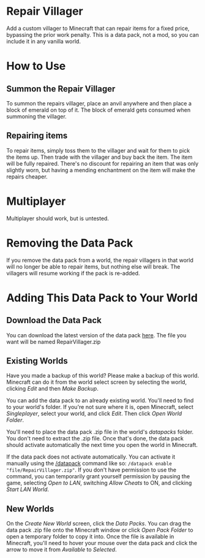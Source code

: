 # Repair Villager

Add a custom villager to Minecraft that can repair items for a fixed price, bypassing the prior work penalty. This is a data pack, not a mod, so you can include it in any vanilla world.

# How to Use

## Summon the Repair Villager

To summon the repairs villager, place an anvil anywhere and then place a block of emerald on top of it. The block of emerald gets consumed when summoning the villager.

## Repairing items

To repair items, simply toss them to the villager and wait for them to pick the items up. Then trade with the villager and buy back the item. The item will be fully repaired. There's no discount for repairing an item that was only slightly worn, but having a mending enchantment on the item will make the repairs cheaper.

# Multiplayer

Multiplayer should work, but is untested.

# Removing the Data Pack

If you remove the data pack from a world, the repair villagers in that world will no longer be able to repair items, but nothing else will break. The villagers will resume working if the pack is re-added.

# Adding This Data Pack to Your World

## Download the Data Pack

You can download the latest version of the data pack [here](https://github.com/Piper1618/Repair-Villager/releases/latest). The file you want will be named RepairVillager.zip

## Existing Worlds

Have you made a backup of this world? Please make a backup of this world. Minecraft can do it from the world select screen by selecting the world, clicking *Edit* and then *Make Backup*.

You can add the data pack to an already existing world. You'll need to find to your world's folder. If you're not sure where it is, open Minecraft, select *Singleplayer*, select your world, and click *Edit*. Then click *Open World Folder*.

You'll need to place the data pack .zip file in the world's *datapacks* folder. You don't need to extract the .zip file. Once that's done, the data pack should activate automatically the next time you open the world in Minecraft.

If the data pack does not activate automatically. You can activate it manually using the [/datapack](https://minecraft.fandom.com/wiki/Commands/datapack) command like so: `/datapack enable "file/RepairVillager.zip"`. If you don't have permission to use the command, you can temporarily grant yourself permission by pausing the game, selecting *Open to LAN*, switching *Allow Cheats* to ON, and clicking *Start LAN World*.

## New Worlds

On the *Create New World* screen, click the *Data Packs*. You can drag the data pack .zip file onto the Minecraft window or click *Open Pack Folder* to open a temporary folder to copy it into. Once the file is available in Minecraft, you'll need to hover your mouse over the data pack and click the arrow to move it from *Available* to *Selected*.